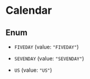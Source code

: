 

# Calendar

## Enum


* `FIVEDAY` (value: `"FIVEDAY"`)

* `SEVENDAY` (value: `"SEVENDAY"`)

* `US` (value: `"US"`)



